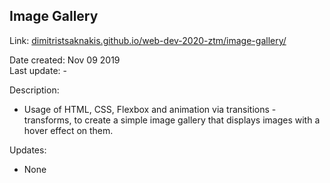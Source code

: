 ## Image Gallery  

Link: [dimitristsaknakis.github.io/web-dev-2020-ztm/image-gallery/](dimitristsaknakis.github.io/web-dev-2020-ztm/image-gallery/)  

Date created: Nov 09 2019  
Last update: -  

Description:  
- Usage of HTML, CSS, Flexbox and animation via transitions - transforms, to create a simple image gallery that displays images with a hover effect on them.    

Updates:  
- None  


